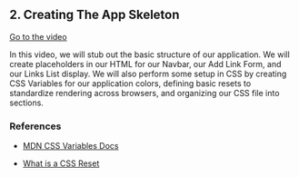 

## 2. Creating The App Skeleton

[Go to the video]()



In this video, we will stub out the basic structure of our application.  We will create placeholders in our HTML for our Navbar, our Add Link Form, and our Links List display.  We will also perform some setup in CSS by creating CSS Variables for our application colors, defining basic resets to standardize rendering across browsers, and organizing our CSS file into sections.

### References

- [MDN CSS Variables Docs](https://developer.mozilla.org/en-US/docs/Web/CSS/Using_CSS_variables)

- [What is a CSS Reset](https://cssreset.com/what-is-a-css-reset/)
	
